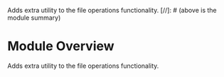 Adds extra utility to the file operations functionality.
[//]: # (above is the module summary)

# Module Overview
Adds extra utility to the file operations functionality.
